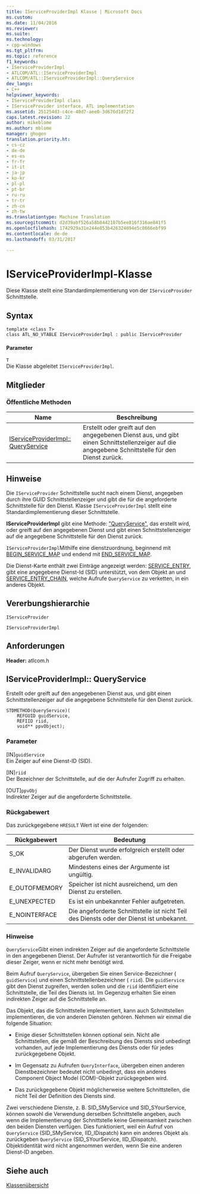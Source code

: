 ```yaml
---
title: IServiceProviderImpl Klasse | Microsoft Docs
ms.custom: 
ms.date: 11/04/2016
ms.reviewer: 
ms.suite: 
ms.technology:
- cpp-windows
ms.tgt_pltfrm: 
ms.topic: reference
f1_keywords:
- IServiceProviderImpl
- ATLCOM/ATL::IServiceProviderImpl
- ATLCOM/ATL::IServiceProviderImpl::QueryService
dev_langs:
- C++
helpviewer_keywords:
- IServiceProviderImpl class
- IServiceProvider interface, ATL implementation
ms.assetid: 251254d3-c4ce-40d7-aee0-3d676d1d72f2
caps.latest.revision: 22
author: mikeblome
ms.author: mblome
manager: ghogen
translation.priority.ht:
- cs-cz
- de-de
- es-es
- fr-fr
- it-it
- ja-jp
- ko-kr
- pl-pl
- pt-br
- ru-ru
- tr-tr
- zh-cn
- zh-tw
ms.translationtype: Machine Translation
ms.sourcegitcommit: d2d39abf526a58b8442107b5ee816f316ae841f5
ms.openlocfilehash: 1742929a31e244e853b426324894e5c8666ebf99
ms.contentlocale: de-de
ms.lasthandoff: 03/31/2017

---
```

# <a name="iserviceproviderimpl-class"></a>IServiceProviderImpl-Klasse
Diese Klasse stellt eine Standardimplementierung von der `IServiceProvider` Schnittstelle.  
  
## <a name="syntax"></a>Syntax  
  
```
template <class T>  
class ATL_NO_VTABLE IServiceProviderImpl : public IServiceProvider
```  
  
#### <a name="parameters"></a>Parameter  
 `T`  
 Die Klasse abgeleitet `IServiceProviderImpl`.  
  
## <a name="members"></a>Mitglieder  
  
### <a name="public-methods"></a>Öffentliche Methoden  
  
|Name|Beschreibung|  
|----------|-----------------|  
|[IServiceProviderImpl:: QueryService](#queryservice)|Erstellt oder greift auf den angegebenen Dienst aus, und gibt einen Schnittstellenzeiger auf die angegebene Schnittstelle für den Dienst zurück.|  
  
## <a name="remarks"></a>Hinweise  
 Die `IServiceProvider` Schnittstelle sucht nach einem Dienst, angegeben durch ihre GUID Schnittstellenzeiger und gibt die für die angeforderte Schnittstelle für den Dienst. Klasse `IServiceProviderImpl` stellt eine Standardimplementierung dieser Schnittstelle.  
  
 **IServiceProviderImpl** gibt eine Methode: ["QueryService"](#queryservice), das erstellt wird, oder greift auf den angegebenen Dienst und gibt einen Schnittstellenzeiger auf die angegebene Schnittstelle für den Dienst zurück.  
  
 `IServiceProviderImpl`Mithilfe eine dienstzuordnung, beginnend mit [BEGIN_SERVICE_MAP](service-map-macros.md#begin_service_map) und endend mit [END_SERVICE_MAP](service-map-macros.md#end_service_map).  
  
 Die Dienst-Karte enthält zwei Einträge angezeigt werden: [SERVICE_ENTRY](service-map-macros.md#service_entry), gibt eine angegebene Dienst-Id (SID) unterstützt, von dem Objekt an und [SERVICE_ENTRY_CHAIN](service-map-macros.md#service_entry_chain), welche Aufrufe `QueryService` zu verketten, in ein anderes Objekt.  
  
## <a name="inheritance-hierarchy"></a>Vererbungshierarchie  
 `IServiceProvider`  
  
 `IServiceProviderImpl`  
  
## <a name="requirements"></a>Anforderungen  
 **Header:** atlcom.h  
  
##  <a name="queryservice"></a>IServiceProviderImpl:: QueryService  
 Erstellt oder greift auf den angegebenen Dienst aus, und gibt einen Schnittstellenzeiger auf die angegebene Schnittstelle für den Dienst zurück.  
  
```
STDMETHOD(QueryService)(
    REFGUID guidService,
    REFIID riid,
    void** ppvObject);
```  
  
### <a name="parameters"></a>Parameter  
 [IN]`guidService`  
 Ein Zeiger auf eine Dienst-ID (SID).  
  
 [IN]`riid`  
 Der Bezeichner der Schnittstelle, auf die der Aufrufer Zugriff zu erhalten.  
  
 [OUT]`ppvObj`  
 Indirekter Zeiger auf die angeforderte Schnittstelle.  
  
### <a name="return-value"></a>Rückgabewert  
 Das zurückgegebene `HRESULT` Wert ist eine der folgenden:  
  
|Rückgabewert|Bedeutung|  
|------------------|-------------|  
|S_OK|Der Dienst wurde erfolgreich erstellt oder abgerufen werden.|  
|E_INVALIDARG|Mindestens eines der Argumente ist ungültig.|  
|E_OUTOFMEMORY|Speicher ist nicht ausreichend, um den Dienst zu erstellen.|  
|E_UNEXPECTED|Es ist ein unbekannter Fehler aufgetreten.|  
|E_NOINTERFACE|Die angeforderte Schnittstelle ist nicht Teil des Diensts oder der Dienst ist unbekannt.|  
  
### <a name="remarks"></a>Hinweise  
 `QueryService`Gibt einen indirekten Zeiger auf die angeforderte Schnittstelle in den angegebenen Dienst. Der Aufrufer ist verantwortlich für die Freigabe dieser Zeiger, wenn er nicht mehr benötigt wird.  
  
 Beim Aufruf `QueryService`, übergeben Sie einen Service-Bezeichner ( `guidService`) und einen Schnittstellenbezeichner ( `riid`). Die `guidService` gibt den Dienst zugreifen, werden sollen und die `riid` identifiziert eine Schnittstelle, die Teil des Diensts ist. Im Gegenzug erhalten Sie einen indirekten Zeiger auf die Schnittstelle an.  
  
 Das Objekt, das die Schnittstelle implementiert, kann auch Schnittstellen implementieren, die von anderen Diensten gehören. Nehmen wir einmal die folgende Situation:  
  
-   Einige dieser Schnittstellen können optional sein. Nicht alle Schnittstellen, die gemäß der Beschreibung des Diensts sind unbedingt vorhanden, auf jede Implementierung des Diensts oder für jedes zurückgegebene Objekt.  
  
-   Im Gegensatz zu Aufrufen `QueryInterface`, übergeben einen anderen Dienstbezeichner bedeutet nicht unbedingt, dass ein anderes Component Object Model (COM)-Objekt zurückgegeben wird.  
  
-   Das zurückgegebene Objekt möglicherweise weitere Schnittstellen, die nicht Teil der Definition des Diensts sind.  
  
 Zwei verschiedene Dienste, z. B. SID_SMyService und SID_SYourService, können sowohl die Verwendung derselben Schnittstelle angeben, auch wenn die Implementierung der Schnittstelle keine Gemeinsamkeit zwischen den beiden Diensten verfügen. Dies funktioniert, weil ein Aufruf von `QueryService` (SID_SMyService, IID_IDispatch) kann ein anderes Objekt als zurückgeben `QueryService` (SID_SYourService, IID_IDispatch). Objektidentität wird nicht angenommen werden, wenn Sie eine anderen Dienst-ID angeben.  
  
## <a name="see-also"></a>Siehe auch  
 [Klassenübersicht](../../atl/atl-class-overview.md)

